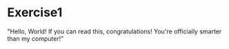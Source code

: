 # Exercise1
"Hello, World! If you can read this, congratulations! You're officially smarter than my computer!"
